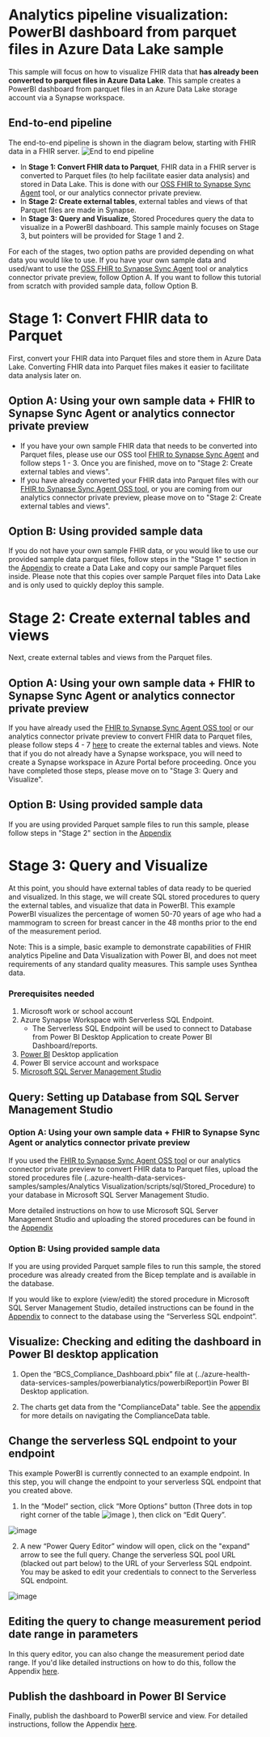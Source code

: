 # Analytics pipeline visualization: PowerBI dashboard from parquet files in Azure Data Lake sample

This sample will focus on how to visualize FHIR data that **has already been converted to parquet files in Azure Data Lake**. This sample creates a PowerBI dashboard from parquet files in an Azure Data Lake storage account via a Synapse workspace.

## End-to-end pipeline
The end-to-end pipeline is shown in the diagram below, starting with FHIR data in a FHIR server. 
![End to end pipeline](https://github.com/Azure-Samples/azure-health-data-services-samples/blob/snarang/powerbianalytics/samples/Analytics%20Visualization/docs/analyticspipelinediagram.png)
- In **Stage 1: Convert FHIR data to Parquet**, FHIR data in a FHIR server is converted to Parquet files (to help facilitate easier data analysis) and stored in Data Lake. This is done with our [OSS FHIR to Synapse Sync Agent](https://github.com/microsoft/FHIR-Analytics-Pipelines/blob/main/FhirToDataLake/docs/Deploy-FhirToDatalake.md) tool, or our analytics connector private preview. 
- In **Stage 2: Create external tables**, external tables and views of that Parquet files are made in Synapse.
- In **Stage 3: Query and Visualize**, Stored Procedures query the data to visualize in a PowerBI dashboard. This sample mainly focuses on Stage 3, but pointers will be provided for Stage 1 and 2. 

For each of the stages, two option paths are provided depending on what data you would like to use. If you have your own sample data and used/want to use the [OSS FHIR to Synapse Sync Agent](https://github.com/microsoft/FHIR-Analytics-Pipelines/blob/main/FhirToDataLake/docs/Deploy-FhirToDatalake.md) tool or analytics connector private preview, follow Option A. If you want to follow this tutorial from scratch with provided sample data, follow Option B. 

# Stage 1: Convert FHIR data to Parquet
First, convert your FHIR data into Parquet files and store them in Azure Data Lake. Converting FHIR data into Parquet files makes it easier to facilitate data analysis later on.
## Option A: Using your own sample data + FHIR to Synapse Sync Agent or analytics connector private preview
- If you have your own sample FHIR data that needs to be converted into Parquet files, please use our OSS tool [FHIR to Synapse Sync Agent](https://github.com/microsoft/FHIR-Analytics-Pipelines/blob/main/FhirToDataLake/docs/Deploy-FhirToDatalake.md) and follow steps 1 - 3. Once you are finished, move on to "Stage 2: Create external tables and views". 
- If you have already converted your FHIR data into Parquet files with our [FHIR to Synapse Sync Agent OSS tool](https://github.com/microsoft/FHIR-Analytics-Pipelines/blob/main/FhirToDataLake/docs/Deploy-FhirToDatalake.md), or you are coming from our analytics connector private preview, please move on to "Stage 2: Create external tables and views".

## Option B: Using provided sample data
If you do not have your own sample FHIR data, or you would like to use our provided sample data parquet files, follow steps in the "Stage 1" section in the [Appendix](https://github.com/Azure-Samples/azure-health-data-services-samples/blob/snarang/powerbianalytics/samples/Analytics%20Visualization/docs/Appendix.md#stage-1-convert-fhir-data-to-parquet-option-b-using-provided-sample-data) to create a Data Lake and copy our sample Parquet files inside. Please note that this copies over sample Parquet files into Data Lake and is only used to quickly deploy this sample.


# Stage 2: Create external tables and views
Next, create external tables and views from the Parquet files. 
## Option A: Using your own sample data + FHIR to Synapse Sync Agent or analytics connector private preview
If you have already used the [FHIR to Synapse Sync Agent OSS tool](https://github.com/microsoft/FHIR-Analytics-Pipelines/blob/main/FhirToDataLake/docs/Deploy-FhirToDatalake.md) or our analytics connector private preview to convert FHIR data to Parquet files, please follow steps 4 - 7 [here](https://github.com/microsoft/FHIR-Analytics-Pipelines/blob/main/FhirToDataLake/docs/Deploy-FhirToDatalake.md) to create the external tables and views. Note that if you do not already have a Synapse workspace, you will need to create a Synapse workspace in Azure Portal before proceeding. Once you have completed those steps, please move on to "Stage 3: Query and Visualize".

## Option B: Using provided sample data 
If you are using provided Parquet sample files to run this sample, please follow steps in "Stage 2" section in the [Appendix](https://github.com/Azure-Samples/azure-health-data-services-samples/blob/snarang/powerbianalytics/samples/Analytics%20Visualization/docs/Appendix.md#stage-2-create-external-tables-and-views-option-b-using-provided-sample-data)


# Stage 3: Query and Visualize
At this point, you should have external tables of data ready to be queried and visualized. In this stage, we will create SQL stored procedures to query the external tables, and visualize that data in PowerBI. This example PowerBI visualizes the percentage of women 50-70 years of age who had a mammogram to screen for breast cancer in the 48 months prior to the end of the measurement period. 

Note: This is a simple, basic example to demonstrate capabilities of FHIR analytics Pipeline and Data Visualization with Power BI, and does not meet requirements of any standard quality measures. This sample uses Synthea data.

### Prerequisites needed
1.	Microsoft work or school account
2.	Azure Synapse Workspace with Serverless SQL Endpoint.
	-	The Serverless SQL Endpoint will be used to connect to Database from Power BI Desktop Application to create Power BI Dashboard/reports.
3.	[Power BI](https://www.microsoft.com/en-us/download/details.aspx?id=58494) Desktop application
4.	Power BI service account and workspace
5.	[Microsoft SQL Server Management Studio](https://learn.microsoft.com/en-us/sql/ssms/download-sql-server-management-studio-ssms?view=sql-server-ver16)


## Query: Setting up Database from SQL Server Management Studio

### Option A: Using your own sample data + FHIR to Synapse Sync Agent or analytics connector private preview
If you used the [FHIR to Synapse Sync Agent OSS tool](https://github.com/microsoft/FHIR-Analytics-Pipelines/blob/main/FhirToDataLake/docs/Deploy-FhirToDatalake.md) or our analytics connector private preview to convert FHIR data to Parquet files, upload the stored procedures file (..azure-health-data-services-samples/samples/Analytics Visualization/scripts/sql/Stored_Procedure) to your database in Microsoft SQL Server Management Studio. 

More detailed instructions on how to use Microsoft SQL Server Management Studio and uploading the stored procedures can be found in the [Appendix](https://github.com/Azure-Samples/azure-health-data-services-samples/blob/snarang/powerbianalytics/samples/Analytics%20Visualization/docs/Appendix.md#uploading-stored-procedures-for-querying)
 

###  Option B: Using provided sample data 
If you are using provided Parquet sample files to run this sample, the stored procedure was already created from the Bicep template and is available in the database.

If you would like to explore (view/edit) the stored procedure in Microsoft SQL Server Management Studio, detailed instructions can be found in the [Appendix](https://github.com/Azure-Samples/azure-health-data-services-samples/blob/snarang/powerbianalytics/samples/Analytics%20Visualization/docs/Appendix.md#connecting-to-microsoft-sql-server-management-studio) to connect to the database using the “Serverless SQL endpoint”.


## Visualize: Checking and editing the dashboard in Power BI desktop application

1. Open the “BCS_Compliance_Dashboard.pbix” file at (../azure-health-data-services-samples/powerbianalytics/powerbiReport)in Power BI Desktop application. 

2. The charts get data from the "ComplianceData" table. See the [appendix](https://github.com/Azure-Samples/azure-health-data-services-samples/blob/snarang/powerbianalytics/samples/Analytics%20Visualization/docs/Appendix.md#navigating-the-compliancedata-table) for more details on navigating the ComplianceData table. 

## Change the serverless SQL endpoint to your endpoint
This example PowerBI is currently connected to an example endpoint. In this step, you will change the endpoint to your serverless SQL endpoint that you created above.
1.	In the “Model” section,  click “More Options” button (Three dots in top right corner of the table  ![image](https://user-images.githubusercontent.com/116351573/209017528-05921e0d-4ca9-493b-b520-d09325e01e39.png)
), then click on “Edit Query”.

![image](https://user-images.githubusercontent.com/116351573/209017551-5221c58e-d74c-4421-9261-09ca4779134d.png)

2.	A new “Power Query Editor” window will open, click on the "expand" arrow to see the full query. Change the serverless SQL pool URL (blacked out part below) to the URL of your Serverless SQL endpoint. You may be asked to edit your credentials to connect to the Serverless SQL endpoint.

![image](https://user-images.githubusercontent.com/116351573/209017584-1aec6844-5840-4bdf-8f11-a2e7734f78a3.png)


## Editing the query to change measurement period date range in parameters
In this query editor, you can also change the measurement period date range. If you'd like detailed instructions on how to do this, follow the Appendix [here](https://github.com/Azure-Samples/azure-health-data-services-samples/blob/snarang/powerbianalytics/samples/Analytics%20Visualization/docs/Appendix.md#editing-the-query-to-change-measurement-period-date-range-in-parameters).


## Publish the dashboard in Power BI Service
Finally, publish the dashboard to PowerBI service and view. For detailed instructions, follow the Appendix [here](https://github.com/Azure-Samples/azure-health-data-services-samples/blob/snarang/powerbianalytics/samples/Analytics%20Visualization/docs/Appendix.md#publish-the-dashboard-in-powerbi-service).








